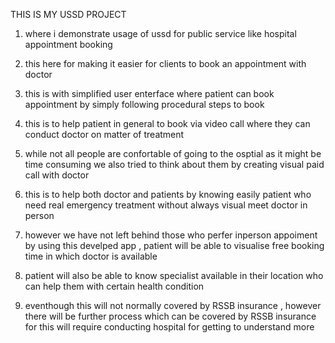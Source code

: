 THIS IS MY USSD PROJECT

1. where i demonstrate usage of ussd for public service like hospital appointment booking

2. this here for making it easier for clients to book an appointment with doctor

3. this is with simplified user enterface where patient can book appointment by simply following procedural steps to book 

4. this is to help patient in general to book via video call where they can conduct doctor on matter of treatment

5. while not all people are confortable of going to the osptial as it might be time consuming we also tried to think about them by creating visual  paid call with doctor 

6. this is to help both doctor and patients by knowing easily patient who need real emergency treatment without always visual meet doctor in person 

7. however we have not left behind those who perfer inperson appoiment by using this develped app , patient will be able to visualise free booking time in which doctor is available

8. patient will also be able to know specialist available in their location who can help them with certain health condition 

9. eventhough this will not normally covered by RSSB insurance , however there will be further process which can be covered by RSSB insurance for this will require conducting hospital for getting to understand more 
